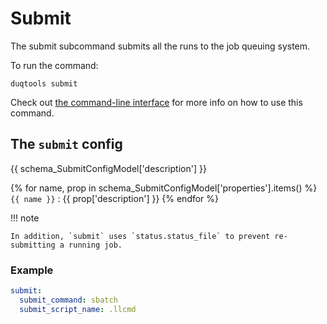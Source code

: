 # Submit

The submit subcommand submits all the runs to the job queuing system.

To run the command:

`duqtools submit`

Check out [the command-line interface](../command-line-interface.md#clean) for more info on how to use this command.


## The `submit` config

{{ schema_SubmitConfigModel['description'] }}

{% for name, prop in schema_SubmitConfigModel['properties'].items() %}
`{{ name }}`
: {{ prop['description'] }}
{% endfor %}

!!! note

    In addition, `submit` uses `status.status_file` to prevent re-submitting a running job.

### Example

```yaml title="duqtools.yaml"
submit:
  submit_command: sbatch
  submit_script_name: .llcmd
```
